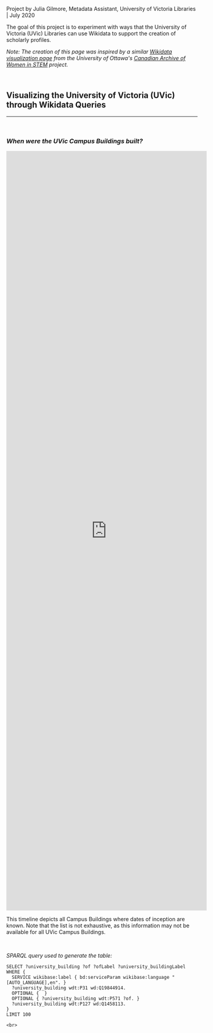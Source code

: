 Project by Julia Gilmore, Metadata Assistant, University of Victoria Libraries | July 2020

The goal of this project is to experiment with ways that the University of Victoria (UVic) Libraries can use Wikidata to support the creation of scholarly profiles. 

_Note: The creation of this page was inspired by a similar [Wikidata visualization page](https://yooylee.github.io/experiment-wikidata-canadian-archive-women-in-stem/) from the University of Ottawa's [Canadian Archive of Women in STEM](https://biblio.uottawa.ca/en/women-in-stem/about) project._

<br>

## Visualizing the University of Victoria (UVic) through Wikidata Queries
----  

<br>

### _**When were the UVic Campus Buildings built?**_ 

<iframe style="width: 55vw; height: 50vh; border: none;" src="https://query.wikidata.org/embed.html#SELECT%20%3Funiversity_building%20%3Fof%20%3FofLabel%20%3Funiversity_buildingLabel%20WHERE%20%7B%0A%20%20SERVICE%20wikibase%3Alabel%20%7B%20bd%3AserviceParam%20wikibase%3Alanguage%20%22%5BAUTO_LANGUAGE%5D%2Cen%22.%20%7D%0A%20%20%3Funiversity_building%20wdt%3AP31%20wd%3AQ19844914.%0A%20%20OPTIONAL%20%7B%20%20%7D%0A%20%20OPTIONAL%20%7B%20%3Funiversity_building%20wdt%3AP571%20%3Fof.%20%7D%0A%20%20%3Funiversity_building%20wdt%3AP127%20wd%3AQ1458113.%0A%7D%0ALIMIT%20100" ></iframe>

<br>

This timeline depicts all Campus Buildings where dates of inception are known. Note that the list is not exhaustive, as this information may not be available for all UVic Campus Buildings. 

<br>

_SPARQL query used to generate the table:_

```
SELECT ?university_building ?of ?ofLabel ?university_buildingLabel WHERE {
  SERVICE wikibase:label { bd:serviceParam wikibase:language "[AUTO_LANGUAGE],en". }
  ?university_building wdt:P31 wd:Q19844914.
  OPTIONAL {  }
  OPTIONAL { ?university_building wdt:P571 ?of. }
  ?university_building wdt:P127 wd:Q1458113.
}
LIMIT 100

<br>

